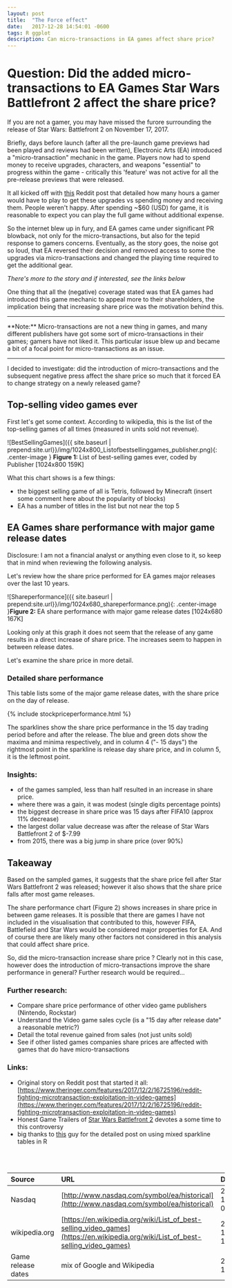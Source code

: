 ```yaml
---
layout: post
title:  "The Force effect"
date:   2017-12-28 14:54:01 -0600
tags: R ggplot
description: Can micro-transactions in EA games affect share price?
---
```


# Question: Did the added micro-transactions to EA Games Star Wars Battlefront 2 affect the share price?

If you are not a gamer, you may have missed the furore surrounding the release of Star Wars: Battlefront 2 on November 17, 2017.

Briefly, days before launch (after all the pre-launch game previews had been played and reviews had been written), Electronic Arts (EA) introduced a "micro-transaction" mechanic in the game. Players now had to spend money to receive upgrades, characters, and weapons "essential" to progress within the game - critically this 'feature' was not active for all the pre-release previews that were released.

It all kicked off with [this](https://www.reddit.com/r/StarWarsBattlefront/comments/7c6bjm/it_takes_40_hours_to_unlock_a_hero_spreadsheet/) Reddit post that detailed how many hours a gamer would have to play to get these upgrades vs spending money and receiving them.
People weren't happy. After spending ~$60 (USD) for game, it is reasonable to expect you can play the full game without additional expense.

So the internet blew up in fury, and EA games came under significant PR blowback, not only for the micro-transactions, but also for the tepid response to gamers concerns. Eventually, as the story goes, the noise got so loud, that EA reversed their decision and removed access to some the upgrades via micro-transactions and changed the playing time required to get the additional gear.

*There's more to the story and if interested, see the links below*

One thing that all the (negative) coverage stated was that EA games had introduced this game mechanic to appeal more to their shareholders, the implication being that increasing share price was the motivation behind this.
<hr>
**Note:** Micro-transactions are not a new thing in games, and many different publishers have got some sort of micro-transactions in their games;  gamers have not liked it. This particular issue blew up and became a bit of a focal point for micro-transactions as an issue.
<hr>


I decided to investigate: did the introduction of micro-transactions and the subsequent negative press affect the share price so much that it forced EA to change strategy on a newly released game?


## Top-selling video games ever
First let's get some context. According to wikipedia, this is the list of the top-selling games of all times (measured in units sold not revenue).

![BestSellingGames]({{ site.baseurl | prepend:site.url}}/img/1024x800_Listofbestsellinggames_publisher.png){: .center-image } <b>Figure 1: </b>List of best-selling games ever, coded by Publisher [1024x800 159K]

What this chart shows is a few things:
- the biggest selling game of all  is Tetris, followed by Minecraft (insert some comment here about the popularity of blocks)
- EA has a number of titles in the list but not near the top 5

## EA Games share performance with major game release dates

Disclosure: I am not a financial analyst or anything even close to it, so keep that in mind when reviewing the following analysis.

Let's review how the share price performed for EA games major releases over the last 10 years.

![Shareperformance]({{ site.baseurl | prepend:site.url}}/img/1024x680_shareperformance.png){: .center-image }<b>Figure 2: </b> EA share performance with major game release dates [1024x680 167K]

Looking only at this graph it does not seem that the release of any game results in a direct increase of share price. The increases seem to happen in between release dates.

Let's examine the share price in more detail.

### Detailed share performance
This table lists some of the major game release dates, with the share price on the day of release.

{% include stockpriceperformance.html %}

The sparklines show the share price performance in the 15 day trading period before and after the release. The blue and green dots show the maxima and minima respectively, and in column 4 ("- 15 days") the rightmost point in the sparkline is release day share price, and in column 5, it is the leftmost point.


### Insights:
- of the games sampled, less than half resulted in an increase in share price.
- where there was a gain, it was modest (single digits percentage points)
- the biggest decrease in share price was 15 days after FIFA10  (approx 11% decrease)
- the largest dollar value decrease was after the release of Star Wars Battlefront 2 of $-7.99
- from 2015, there was a big jump in share price (over 90%)



## Takeaway
Based on the sampled games, it suggests that the share price fell after Star Wars Battlefront 2 was released; however it also shows that the share price falls after most game releases.

The share performance chart (Figure 2) shows increases in share price in between game releases. It is possible that there are games I have not included in the visualisation that contributed to this, however FIFA, Battlefield and Star Wars would be considered major properties for EA. And of course there are likely many other factors not considered in this analysis that could affect share price.

So, did the micro-transaction increase share price ? Clearly not in this case, however does the introduction of micro-transactions improve the share performance in general? Further research would be required...

### Further research:
- Compare share price performance of other video game publishers (Nintendo, Rockstar)
- Understand the Video game sales cycle (is a "15 day after release date" a reasonable metric?)
- Detail the total revenue gained from sales (not just units sold)
- See if other listed games companies share prices are affected with games that do have micro-transactions


### Links:
- Original story on Reddit post that started it all: [https://www.theringer.com/features/2017/12/2/16725196/reddit-fighting-microtransaction-exploitation-in-video-games](https://www.theringer.com/features/2017/12/2/16725196/reddit-fighting-microtransaction-exploitation-in-video-games)
- Honest Game Trailers of [Star Wars Battlefront 2](https://www.youtube.com/watch?v=DreMDPj3s94) devotes a some time to this controversy
- big thanks to [this](https://leonawicz.github.io/HtmlWidgetExamples/ex_dt_sparkline.html) guy for the detailed post on using mixed sparkline tables in R
<br>
<br>

| Source | URL         | Datetime |
|:-------------|:------------------|:------|
| Nasdaq         | [http://www.nasdaq.com/symbol/ea/historical](http://www.nasdaq.com/symbol/ea/historical) |  2017-12-11 08:18am |
| wikipedia.org        |  [https://en.wikipedia.org/wiki/List_of_best-selling_video_games](https://en.wikipedia.org/wiki/List_of_best-selling_video_games) |  2017-12-04 12:30pm  |
| Game release dates      |  mix of Google and Wikipedia |  2017-12-04   |

